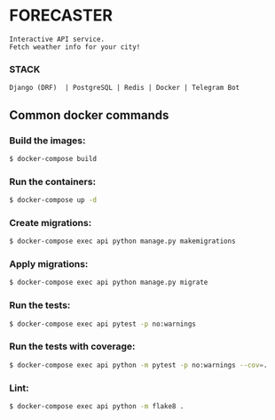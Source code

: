 # FORECASTER
    Interactive API service.
    Fetch weather info for your city!

### STACK
`Django (DRF)  | PostgreSQL | Redis | Docker | Telegram Bot` 

## Common docker commands
### Build the images:
```bash
$ docker-compose build
```
### Run the containers:
```bash
$ docker-compose up -d
```

### Create migrations:
```bash
$ docker-compose exec api python manage.py makemigrations
```

### Apply migrations:
```bash
$ docker-compose exec api python manage.py migrate
```

### Run the tests:
```bash
$ docker-compose exec api pytest -p no:warnings
```

### Run the tests with coverage:
```bash
$ docker-compose exec api python -m pytest -p no:warnings --cov=.
```

### Lint:
```bash
$ docker-compose exec api python -m flake8 .
```
